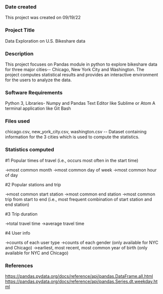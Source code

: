 ### Date created
This project was created on 09/19/22

### Project Title
Data Exploration on U.S. Bikeshare data

### Description
This project focuses on Pandas module in python to explore bikeshare data for three major cities-- Chicago, New York City and Washington. The project computes statistical results and provides an interactive environment for the users to analyze the data. 

### Software Requirements
Python 3, Libraries- Numpy and Pandas
Text Editor like Sublime or Atom
A terminal application like Git Bash

### Files used
chicago.csv, new_york_city.csv, washington.csv -- Dataset containing information for the 3 cities which is used to compute the statistics.

### Statistics computed
#1 Popular times of travel (i.e., occurs most often in the start time)

->most common month
->most common day of week
->most common hour of day

#2 Popular stations and trip

->most common start station
->most common end station
->most common trip from start to end (i.e., most frequent combination of start station and end station)

#3 Trip duration

->total travel time
->average travel time

#4 User info

->counts of each user type
->counts of each gender (only available for NYC and Chicago)
->earliest, most recent, most common year of birth (only available for NYC and Chicago)

### References
https://pandas.pydata.org/docs/reference/api/pandas.DataFrame.all.html
https://pandas.pydata.org/docs/reference/api/pandas.Series.dt.weekday.html

